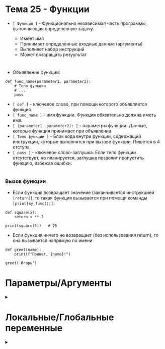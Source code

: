 # Тема 25 - Функции

- `[ Функция ]` - Функционально независимая часть программы, выполняющая определенную задачу.

     - Имеет имя
     - Принимает определенные входные данные (аргументы)
     - Выполняет набор инструкций
     - Может возвращать резуультат
#
- Объявление функции:
```
def func_name(parameter1, parameter2):
    # Тело функции
    # ...
    pass
```
- `[ def ]` - ключевое слово, при помощи которого объявляется функция.
- `[ func_name ]` - имя функции. Функция обязательно должна иметь имя.
- `[ (parameter1, parameter2): ]` - параметры функции. Данные, которые функция принимает при объявлении.
- `[ Тело функции ]` - Блок кода внутри функции, содержащий инструкции, которые выполнятся при вызове функции. Пишется в 4 отступа.
- `[ pass ]` - ключевое слово-заглушка. Если тело функции отсутствует, но планируется, заглушка позволит пропустить функцию, избежав ошибки.
#
### Вызов функции
- Если функция возвращает значение (заканчивается инструкцией `[return]`), то такая функция вызывается при помощи команды `[print(my_fumc())]`:
```
def square(x):
    return x ** 2

print(square(5))   # 25

```
- Если функция ничего не возвращает (без использования return), то она вызывается напрямую по имени:
```
def greet(name):
    print(f"Привет, {name}!")

greet('Игорь')
```
#
# Параметры/Аргументы
<details>
  <summary></summary> 


- `[Параметры функции]` - входные данные, с которыми функция будет работать. Параметры функции действуют как контейнеры или ярлыки, которые принимают значения при вызове функции. Затем эти значения могут быть использованы внутри функции в её теле для выполнения операций.
- `[Аргументы функции]` - это конкретные значения, переданные при вызове функции для конкретных параметров.
```
def double_num(num):
    return num * 2

print(double_num(25))
```
   - `[num]` - параметр функции `[double_num]`
   - `[25]` - аргумент, переданный в функцию `[double_num]` при ее вызове.

- Если задать значение параметра в теле функции, то функция будет использовать это значение, игнорируя аргументы при вызове функции:
```
def douuble_num(num):
    num = 5
    return num * 2


print(douuble_num(25))   # 10
```
</details>

#
#  Локальные/Глобальные переменные

<details>
  <summary></summary> 

- `[Локальная переменная]` - Переменная объявленная внутри функции.

     - Локальная переменная объявляется внутри тела функции и доступна только в пределах этой функции.
     - Из вне функции к локальной переменной не обратиться.
     - Разные функции могут иметь локальные переменные с одинаковым именем и значением, но они не пересекаются и не влияют друг на друга.
     - Локальные переменные следует объявлять внутри функции перед тем, как использовать их в блоке кода.
```
def douuble_num(num):
    num = 5   # Локальная переменная
    return num * 2
```
#
- `[Глобальная переменная]` - Переменная объявленная вне функции

     - Функция может обращаться к глобальной переменной из любой части кода (до и после функции)
     - `[global]` - ключевое слово, для объявления глобальной переменной внутри функции. К такой переменной можно будет обращаться вне функции.
     - Для того, что бы использовать глобальную переменную, объявленную в теле функции, функцию нужно вызвать!
```
def my_foo():
    global x   # объявляем глобальную переменную внутри функции
    x = 15

my_foo()       # Вызываем функцию, внутри которой объявлена глобальная переменная
print(5 + x)   # Используем глобальную переменную  вне функции, в которой она объявлена
```
   - При помощи ключевого слова `[global]`, функция может изменить глобальную переменную, объявленную вне тела функции. В таком случае, после выхова функции, весь последующий код будет использовать изменённую глобальную переменную.
```
x = 10   # Глобальная переменная

def my_foo():
    global x
    x = 15   # Изменяем глобальную переменную в теле функции

my_foo()    # Вызываем функцию, внутри которой изменена глобальная переменная
print(x)    # Испольуем обновлённую глобальную переменную: 15

```

</details>


















